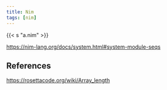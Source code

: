 ```yaml
---
title: Nim
tags: [nim]
---
```


{{< s "a.nim" >}}

<https://nim-lang.org/docs/system.html#system-module-seqs>

## References

<https://rosettacode.org/wiki/Array_length>

